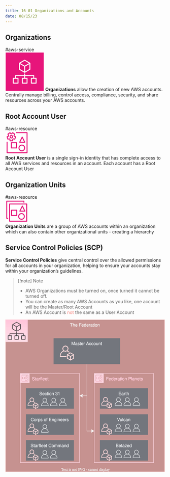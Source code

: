 ```yaml
---
title: 16-01 Organizations and Accounts
date: 08/15/23
---
```


## Organizations

\#aws-service   
![35](images/icons/Organizations_Icon.png) **Organizations** allow the creation of new AWS accounts. Centrally manage billing, control access, compliance, security, and share resources across your AWS accounts.

## Root Account User

\#aws-resource   
![35](images/icons/Root_Account_Icon.png)  
**Root Account User** is a single sign-in identity that has complete access to all AWS services and resources in an account. Each account has a Root Account User

## Organization Units

\#aws-resource   
![35](images/icons/Organizational_Unit_Icon.png)  
**Organization Units** are a group of AWS accounts within an organization which can also contain other organizational units - creating a hierarchy

## Service Control Policies (SCP)

**Service Control Policies** give central control over the allowed permissions for all accounts in your organization, helping to ensure your accounts stay within your organization’s guidelines.

 > 
 > \[!note\] Note
 > 
 > * AWS Organizations must be turned on, once turned it cannot be turned off.
 > * You can create as many AWS Accounts as you like, one account will be the Master/Root Account
 > * An AWS Account is <span style="color:#f8857d">not</span> the same as a User Account

![](images/16_Governance/16-01/16-01_Diagram.drawio.svg)
